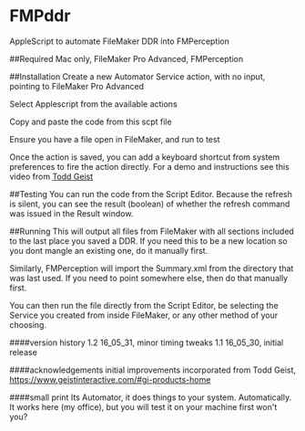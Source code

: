 # FMPddr
AppleScript to automate FileMaker DDR into FMPerception

##Required
    Mac only,
    FileMaker Pro Advanced,
    FMPerception

##Installation
Create a new Automator Service action, with no input, pointing to FileMaker Pro Advanced

Select Applescript from the available actions

Copy and paste the code from this scpt file

Ensure you have a file open in FileMaker, and run to test

Once the action is saved, you can add a keyboard shortcut from system preferences to fire the action directly. For a demo and instructions see this video from [Todd Geist](https://vimeo.com/168720475)

##Testing
You can run the code from the Script Editor. Because the refresh is silent, you can see the result (boolean) of whether the refresh command was issued in the Result window.

##Running
This will output all files from FileMaker with all sections included to the last place you saved a DDR. If you need this to be a new location so you dont mangle an existing one, do it manually first.

Similarly, FMPerception will import the Summary.xml from the directory that was last used. If you need to point somewhere else, then do that manually first.

You can then run the file directly from the Script Editor, be selecting the Service you created from inside FileMaker, or any other method of your choosing.

####version history
    1.2 16_05_31, minor timing tweaks
    1.1 16_05_30, initial release

####acknowledgements
initial improvements incorporated from Todd Geist, https://www.geistinteractive.com/#gi-products-home

####small print
Its Automator, it does things to your system. Automatically. It works here (my office), but you will test it on your machine first won't you?
